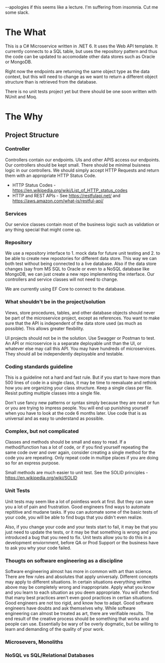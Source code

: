 --apologies if this seems like a lecture. I'm suffering from insomnia. Cut me some slack.

# The What

This is a C# Microservice written in .NET 6. It uses the Web API template. It currently connects to a SQL table, but uses the repository pattern and thus the code can be updated to accomodate other data stores such as Oracle or MongoDB.

Right now the endpoints are returning the same object type as the data context, but this will need to change as we want to return a different object structure than is retrieved from the database.

There is no unit tests project yet but there should be one soon written with NUnit and Moq.

# The Why

## Project Structure

### Controller
Controllers contain our endpoints. UIs and other APIS access our endpoints. Our controllers should be kept small. There should be minimal buisness logic in our controllers. We should simply accept HTTP Requests and return them with an appropriate HTTP Status Code.

- HTTP Status Codes - https://en.wikipedia.org/wiki/List_of_HTTP_status_codes
- HTTP and REST APIs - See https://restfulapi.net/ and https://aws.amazon.com/what-is/restful-api/

### Services
Our service classes contain most of the business logic such as validation or any thing special that might come up.

### Repository
We use a repository interface to 1. mock data for future unit testing and 2. to be able to create new repostories for different data store. This way we can both test without being connected to a live database. Also if the data store changes (say from MS SQL to Oracle or even to a NoSQL database like MongoDB, we can just create a new repo implementing the interface. Our controllers and service classes will not need to change.

We are currently using EF Core to connect to the database.

### What shouldn't be in the project/solution
Views, store procedures, tables, and other database objects should never be part of the microservice project, except as references. You want to make sure that the API is independent of the data store used (as much as possible). This allows greater flexbility.

UI projects should not be in the solution. Use Swagger or Postman to test. An API or microservice is a separate deployable unit than the UI, or whatever else may call this API. You may have hundreds of microservices. They should all be independently deployable and testable.

### Coding standards guideline
This is a guideline not a hard and fast rule. But if you start to have more than 500 lines of code in a single class, it may be time to reevaluate and rethink how you are organizing your class structure. Keep a single class per file. Resist putting multiple classes into a single file.

Don't use fancy new patterns or syntax simply because they are neat or fun or you are trying to impress people. You will end up punishing yourself when you have to look at the code 6 months later. Use code that is as universal and as easy to understand as possible.

### Complex, but not complicated
Classes and methods should be small and easy to read. If a method/function has a lot of code,  or if you find yourself repeating the same code over and over again, consider creating a single method for the code you are repeating. Only repeat code in multipe places if you are doing so for an express purpose. 

Small methods are much easier to unit test. 
See the SOLID principles - https://en.wikipedia.org/wiki/SOLID

### Unit Tests
Unit tests may seem like a lot of pointless work at first. But they can save you a lot of pain and frustration. Good engineers find ways to automate repititive and mudane tasks. If you can automate some of the basic tests of your code, you will be able to find bugs that you didn't even realize.

Also, if you change your code and your tests start to fail, it may be that you just need to update the tests, or it may be that something is wrong and you introduced a bug that you need to fix. Unit tests allow you to do this in a development enviornment, before QA or Prod Support or the business have to ask you why your code failed.

### Thougts on software engineering as a discipline
Software engineering almost has more in common with art than science. There are few rules and absolutes that apply universaly. Different concepts may apply to different situations. In certain situations everything written above may be completely wrong and inappropriate. Apply what you know and you learn to each situation as you deem appropriate. You will often find that many best practices aren't even good practices in certian situations. Good engineers are not too rigid, and know how to adapt. Good software engineers have doubts and ask themselves why. While software engineering can almost be treated as art, there are verifiable results. The end result of the creative process should be something that works and people can use. Essentially be wary of be overly dogmatic, but be willing to learn and demanding of the quality of your work.

### Microsevers, Monoliths
### NoSQL vs SQL/Relational Databases
